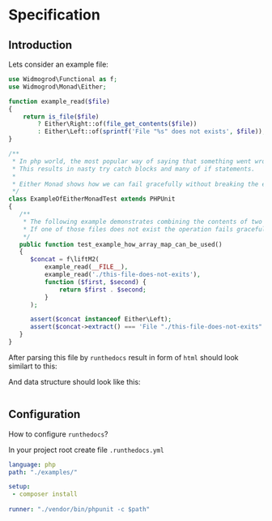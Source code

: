 # Specification 
## Introduction

Lets consider an example file:

```php
use Widmogrod\Functional as f;
use Widmogrod\Monad\Either;

function example_read($file) 
{
    return is_file($file)
        ? Either\Right::of(file_get_contents($file))
        : Either\Left::of(sprintf('File "%s" does not exists', $file));
}

/**
 * In php world, the most popular way of saying that something went wrong is to throw an exception. 
 * This results in nasty try catch blocks and many of if statements. 
 *
 * Either Monad shows how we can fail gracefully without breaking the execution chain and making the code more readable.  
 */
class ExampleOfEitherMonadTest extends PHPUnit 
{
   /**
    * The following example demonstrates combining the contents of two files into one. 
    * If one of those files does not exist the operation fails gracefully.
    */
   public function test_example_how_array_map_can_be_used() 
   {
      $concat = f\liftM2(
          example_read(__FILE__),
          example_read('./this-file-does-not-exits'),
          function ($first, $second) {
              return $first . $second;
          }
      );

      assert($concat instanceof Either\Left);
      assert($concat->extract() === 'File "./this-file-does-not-exits" does not exists');
   }
}
```

After parsing this file by `runthedocs` result in form of `html` should look similart to this:



And data structure should look like this:
```json
```

## Configuration
How to configure `runthedocs`?

In your project root create file `.runthedocs.yml`
```yml
language: php
path: "./examples/"

setup:
 - composer install
 
runner: "./vendor/bin/phpunit -c $path"
```
